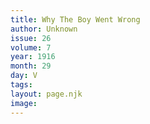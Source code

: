 ```yaml
---
title: Why The Boy Went Wrong
author: Unknown
issue: 26
volume: 7
year: 1916
month: 29
day: V
tags:
layout: page.njk
image:
---
```

